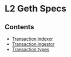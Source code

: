 # L2 Geth Specs

## Contents

- [Transaction indexer](./transaction-indexer.md)
- [Transaction ingestor](./transaction-ingestor.md)
- [Transaction types](./transaction-types.md)
